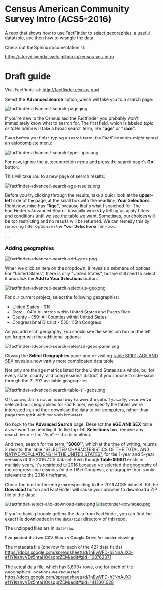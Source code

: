 Census American Community Survey Intro (ACS5-2016)
==============================

A repo that shows how to use FactFinder to select geographies, a useful datatable, and then how to wrangle the data.

Check out the Sphinx documentation at:


https://storydrivendatasets.github.io/census-acs-intro


# Draft guide


Visit Factfinder at: http://factfinder.census.gov/

Select the **Advanced Search** option, which will take you to a search page:

<img src="_assets/images/factfinder-advanced-search-page.png" alt="factfinder-advanced-search-page.png">

If you're new to the Census and the Factfinder, you probably won't immediately know what to search for. The first field, which is labeled *topic or table name* will take a broad search term, like **"age"** or **"race"**. 

Even before you finish typing a search term, the FactFinder site might reveal an autocomplete menu:

<img src="_assets/images/factfinder-advanced-search-type-topic.png" alt="factfinder-advanced-search-type-topic.png">


For now, ignore the autocompletion menu and press the search page's **Go** button.

This will take you to a new page of search results:


<img src="_assets/images/factfinder-advanced-search-age-results.png" alt="factfinder-advanced-search-age-results.png">

Before you try clicking through the results, take a quick look at the **upper-left** side of the page, at the small box with the headline, **Your Selections**. Right now, mine has **"Age"**, because that's what I searched for. The FactFinder's Advanced Search basically works by letting us apply filters and conditions until we see the table we want. Sometimes, our choices will be too restricting and no results will be returned. We can remedy this by removing filter options in the **Your Selections** mini-box.


....


### Adding geographies

<img src="_assets/images/factfinder-advanced-search-add-geos.png" alt="factfinder-advanced-search-add-geos.png">

When we click an item on the dropdown, it reveals a submenu of options. For "United States", there is only "United States", but we still need to select it and click the **Add to Your Selections** button:

<img src="_assets/images/factfinder-advanced-search-select-us-geo.png" alt="factfinder-advanced-search-select-us-geo.png">

For our current project, select the following geographies:

- United States - 010
- State - 040: All states within United States and Puerto Rico
- County - 050: All Counties within United States
- Congressional District - 500: 115th Congress

As you add each geography, you should see the selection box on the left get longer with the additional options:

<img src="_assets/images/factfinder-advanced-search-selected-geos-panel.png" alt="factfinder-advanced-search-selected-geos-panel.png">


Closing the **Select Geographies** panel and re-visiting [Table S0101: AGE AND SEX](https://factfinder.census.gov/faces/tableservices/jsf/pages/productview.xhtml?pid=ACS_16_5YR_S0101&prodType=table) reveals a now vastly more complicated data table.

Not only are the age metrics listed for the United States as a whole, but for every state, county, and congressional district, if you choose to side-scroll through the 21,792 available geographies.

<img src="_assets/images/factfinder-advanced-search-table-all-geos.png" alt="factfinder-advanced-search-table-all-geos.png">

Of course, this is not an ideal way to view the data. Typically, once we've selected our geographies for FactFinder, we specify the tables we're interested in, and then download the data to our computers, rather than page through it with our web browsers.

Go back to the **Advanced Search** page. Deselect the **AGE AND SEX** table as we won't be needing it. In the top-left **Selections** box, remove any search term -- i.e. "Age" -- that is in effect. 

And then, search for the term, "**S0601**", which at the time of writing, returns 2 results: the table ["SELECTED CHARACTERISTICS OF THE TOTAL AND NATIVE POPULATIONS IN THE UNITED STATES"](https://factfinder.census.gov/faces/tableservices/jsf/pages/productview.xhtml?pid=ACS_16_5YR_S0601&prodType=table), for the 1-year and 5-year versions of the 2016 ACS dataset. Even though **Table S0601** exists in multiple years, it's restricted to 2016 because we selected the geography of the congressional districts for the 115th Congress, a geography that is only relevant to the 2016 timeframe.

Check the box for the entry corresponding to the 2016 ACS5 dataset. Hit the **Download** button and FactFinder will cause your browser to download a ZIP file of the data:

<img src="_assets/images/factfinder-select-and-download-table.png" alt="factfinder-select-and-download-table.png">

<img src="_assets/images/factfinder-download.png" alt="factfinder-download.png">

If you're having trouble getting the data from FactFinder, you can find the exact file downloaded in the `data/zips` directory of this repo.

The unzipped files are in `data/raw`.

I've posted the two CSV files on Google Drive for easier viewing:

The metadata file (one row for each of the 427 data fields)
https://docs.google.com/spreadsheets/d/1nEyWFD-h3NnAJX3-ef1Yl0zhvVDn5ntai1O0sdprZDM/edit#gid=100762371

The actual data file, which has 3,600+ rows, one for each of the geographical locations we requested.
https://docs.google.com/spreadsheets/d/1nEyWFD-h3NnAJX3-ef1Yl0zhvVDn5ntai1O0sdprZDM/edit#gid=1413001028



